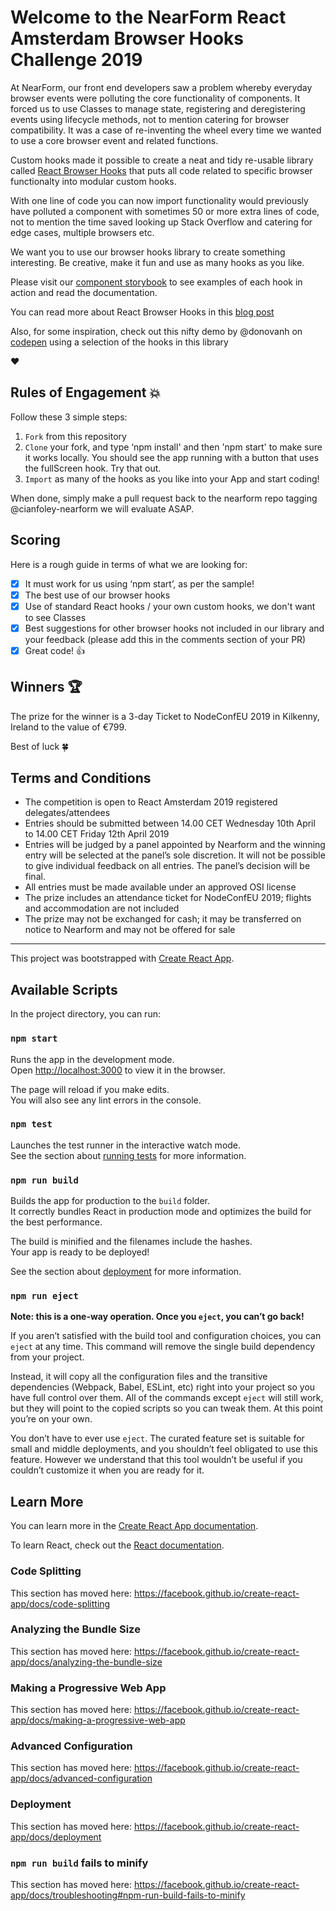 # Welcome to the NearForm React Amsterdam Browser Hooks Challenge 2019

At NearForm, our front end developers saw a problem whereby everyday browser events were polluting the core functionality of components. It forced us to use Classes to manage state, registering and deregistering events using lifecycle methods, not to mention catering for browser compatibility. It was a case of re-inventing the wheel every time we wanted to use a core browser event and related functions.

Custom hooks made it possible to create a neat and tidy re-usable library called [React Browser Hooks](https://github.com/nearform/react-browser-hooks) that puts all code related to specific browser functionalty into modular custom hooks.

With one line of code you can now import functionality would previously have polluted a component with sometimes 50 or more extra lines of code, not to mention the time saved looking up Stack Overflow and catering for
edge cases, multiple browsers etc.

We want you to use our browser hooks library to create something interesting. Be creative, make it fun and use as many hooks as you like.

Please visit our [component storybook](https://react-browser-hooks.netlify.com) to see examples of each hook in action and read the documentation.

You can read more about React Browser Hooks in this [blog post](https://www.nearform.com/blog/say-hello-to-react-browser-hooks/)

Also, for some inspiration, check out this nifty demo by @donovanh on [codepen](https://codepen.io/donovanh/full/dajZBd) using a selection of the hooks in this library

:heart:

## Rules of Engagement :boom:

Follow these 3 simple steps:

1. `Fork` from this repository
2. `Clone` your fork, and type ‘npm install' and then 'npm start' to make sure it works locally. You should see the app running with a button that uses the fullScreen hook. Try that out.
3. `Import` as many of the hooks as you like into your App and start coding!

When done, simply make a pull request back to the nearform repo tagging @cianfoley-nearform we will evaluate ASAP.

## Scoring

Here is a rough guide in terms of what we are looking for:

- [x] It must work for us using ‘npm start’, as per the sample!
- [x] The best use of our browser hooks
- [x] Use of standard React hooks / your own custom hooks, we don't want to see Classes
- [x] Best suggestions for other browser hooks not included in our library and your feedback (please add this in the comments section of your PR)
- [x] Great code! :thumbsup:

## Winners :trophy:

The prize for the winner is a 3-day Ticket to NodeConfEU 2019 in Kilkenny, Ireland to the value of €799.

Best of luck :four_leaf_clover:

## Terms and Conditions

- The competition is open to React Amsterdam 2019 registered delegates/attendees
- Entries should be submitted between 14.00 CET Wednesday 10th April to 14.00 CET Friday 12th April 2019
- Entries will be judged by a panel appointed by Nearform and the winning entry will be selected at the panel’s sole discretion. It will not be possible to give individual feedback on all entries. The panel’s decision will be final.
- All entries must be made available under an approved OSI license
- The prize includes an attendance ticket for NodeConfEU 2019; flights and accommodation are not included
- The prize may not be exchanged for cash; it may be transferred on notice to Nearform and may not be offered for sale

---

This project was bootstrapped with [Create React App](https://github.com/facebook/create-react-app).

## Available Scripts

In the project directory, you can run:

### `npm start`

Runs the app in the development mode.<br>
Open [http://localhost:3000](http://localhost:3000) to view it in the browser.

The page will reload if you make edits.<br>
You will also see any lint errors in the console.

### `npm test`

Launches the test runner in the interactive watch mode.<br>
See the section about [running tests](https://facebook.github.io/create-react-app/docs/running-tests) for more information.

### `npm run build`

Builds the app for production to the `build` folder.<br>
It correctly bundles React in production mode and optimizes the build for the best performance.

The build is minified and the filenames include the hashes.<br>
Your app is ready to be deployed!

See the section about [deployment](https://facebook.github.io/create-react-app/docs/deployment) for more information.

### `npm run eject`

**Note: this is a one-way operation. Once you `eject`, you can’t go back!**

If you aren’t satisfied with the build tool and configuration choices, you can `eject` at any time. This command will remove the single build dependency from your project.

Instead, it will copy all the configuration files and the transitive dependencies (Webpack, Babel, ESLint, etc) right into your project so you have full control over them. All of the commands except `eject` will still work, but they will point to the copied scripts so you can tweak them. At this point you’re on your own.

You don’t have to ever use `eject`. The curated feature set is suitable for small and middle deployments, and you shouldn’t feel obligated to use this feature. However we understand that this tool wouldn’t be useful if you couldn’t customize it when you are ready for it.

## Learn More

You can learn more in the [Create React App documentation](https://facebook.github.io/create-react-app/docs/getting-started).

To learn React, check out the [React documentation](https://reactjs.org/).

### Code Splitting

This section has moved here: https://facebook.github.io/create-react-app/docs/code-splitting

### Analyzing the Bundle Size

This section has moved here: https://facebook.github.io/create-react-app/docs/analyzing-the-bundle-size

### Making a Progressive Web App

This section has moved here: https://facebook.github.io/create-react-app/docs/making-a-progressive-web-app

### Advanced Configuration

This section has moved here: https://facebook.github.io/create-react-app/docs/advanced-configuration

### Deployment

This section has moved here: https://facebook.github.io/create-react-app/docs/deployment

### `npm run build` fails to minify

This section has moved here: https://facebook.github.io/create-react-app/docs/troubleshooting#npm-run-build-fails-to-minify
